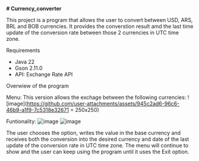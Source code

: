 **# Currency_converter**

This project is a program that allows the user to convert between USD, ARS, BRL and BOB currencies. It provides the converstion result amd the last time update of the conversion rate between those 2 currencies in UTC time zone.

Requirements
+ Java 22
+ Gson 2.11.0
+ API: Exchange Rate API

Overwiew of the program

Menu:
This version allows the exchage between the following currencies:
![image](https://github.com/user-attachments/assets/945c2ad6-96c6-46b9-a1f9-7c5318e32671 = 250x250)


Funtionality:
![image](https://github.com/user-attachments/assets/bfcd6db8-661d-4cc5-964c-6dd58498070b)
![image](https://github.com/user-attachments/assets/4bbabe6c-cc55-4764-81fe-eb053ff48701)

The user chooses the option, writes the value in the base currency and receives both the conversion into the desired currency and date of the last update of the conversion rate in UTC time zone. The menu will continue to show and the user can keep using the program until it uses the Exit option.
